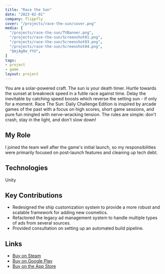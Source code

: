 ```yaml
---
title: "Race the Sun"
date: "2023-02-01"
company: flippfly
cover: "/projects/race-the-sun/cover.png"
media: [
  "/projects/race-the-sun/TVBanner.png",
  "/projects/race-the-sun/Screenshot01.png",
  "/projects/race-the-sun/Screenshot03.png",
  "/projects/race-the-sun/Screenshot04.png",
  "QmjAg0e_YYU",
]
tags:
- project
- game
layout: project
---
```


You are a solar-powered craft. The sun is your death timer. Hurtle towards the sunset at breakneck speed in a futile race against time. Delay the inevitable by catching speed boosts which reverse the setting sun - if only for a moment. Race The Sun: Daily Challenge Edition is inspired by arcade games of the past with a focus on high scores, short game sessions, and pure fun mingled with nerve-wracking tension. The rules are simple: don't crash, stay in the light, and don't slow down!

## My Role
I joined the team well after the game's initial launch, so my responsibilities were primarily focused on post-launch features and cleaning up tech debt.

## Technologies
Unity

## Key Contributions
* Redesigned the ship customization system to provide a more robust and  scalable framework for adding new cosmetics.
* Refactored the legacy ad management system to handle multiple types of ads from several sources.
* Provided consultation on setting up an automated build pipeline.

## Links
* [Buy on Steam](https://store.steampowered.com/app/253030/Race_The_Sun/)
* [Buy on Google Play](https://play.google.com/store/apps/details?id=com.flippfly.racethesun)
* [Buy on the App Store](https://apps.apple.com/us/app/race-the-sun-challenge-edition/id1454414817)